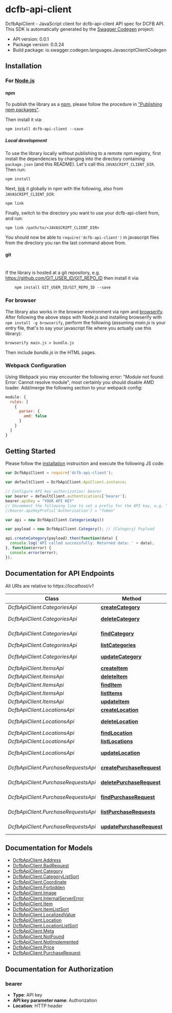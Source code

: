 # dcfb-api-client

DcfbApiClient - JavaScript client for dcfb-api-client
API spec for DCFB API.
This SDK is automatically generated by the [Swagger Codegen](https://github.com/swagger-api/swagger-codegen) project:

- API version: 0.0.1
- Package version: 0.0.24
- Build package: io.swagger.codegen.languages.JavascriptClientCodegen

## Installation

### For [Node.js](https://nodejs.org/)

#### npm

To publish the library as a [npm](https://www.npmjs.com/),
please follow the procedure in ["Publishing npm packages"](https://docs.npmjs.com/getting-started/publishing-npm-packages).

Then install it via:

```shell
npm install dcfb-api-client --save
```

##### Local development

To use the library locally without publishing to a remote npm registry, first install the dependencies by changing 
into the directory containing `package.json` (and this README). Let's call this `JAVASCRIPT_CLIENT_DIR`. Then run:

```shell
npm install
```

Next, [link](https://docs.npmjs.com/cli/link) it globally in npm with the following, also from `JAVASCRIPT_CLIENT_DIR`:

```shell
npm link
```

Finally, switch to the directory you want to use your dcfb-api-client from, and run:

```shell
npm link /path/to/<JAVASCRIPT_CLIENT_DIR>
```

You should now be able to `require('dcfb-api-client')` in javascript files from the directory you ran the last 
command above from.

#### git
#
If the library is hosted at a git repository, e.g.
https://github.com/GIT_USER_ID/GIT_REPO_ID
then install it via:

```shell
    npm install GIT_USER_ID/GIT_REPO_ID --save
```

### For browser

The library also works in the browser environment via npm and [browserify](http://browserify.org/). After following
the above steps with Node.js and installing browserify with `npm install -g browserify`,
perform the following (assuming *main.js* is your entry file, that's to say your javascript file where you actually 
use this library):

```shell
browserify main.js > bundle.js
```

Then include *bundle.js* in the HTML pages.

### Webpack Configuration

Using Webpack you may encounter the following error: "Module not found: Error:
Cannot resolve module", most certainly you should disable AMD loader. Add/merge
the following section to your webpack config:

```javascript
module: {
  rules: [
    {
      parser: {
        amd: false
      }
    }
  ]
}
```

## Getting Started

Please follow the [installation](#installation) instruction and execute the following JS code:

```javascript
var DcfbApiClient = require('dcfb-api-client');

var defaultClient = DcfbApiClient.ApiClient.instance;

// Configure API key authorization: bearer
var bearer = defaultClient.authentications['bearer'];
bearer.apiKey = "YOUR API KEY"
// Uncomment the following line to set a prefix for the API key, e.g. "Token" (defaults to null)
//bearer.apiKeyPrefix['Authorization'] = "Token"

var api = new DcfbApiClient.CategoriesApi()

var payload = new DcfbApiClient.Category(); // {Category} Payload

api.createCategory(payload).then(function(data) {
  console.log('API called successfully. Returned data: ' + data);
}, function(error) {
  console.error(error);
});


```

## Documentation for API Endpoints

All URIs are relative to *https://localhost/v1*

Class | Method | HTTP request | Description
------------ | ------------- | ------------- | -------------
*DcfbApiClient.CategoriesApi* | [**createCategory**](docs/CategoriesApi.md#createCategory) | **POST** /categories | Create category
*DcfbApiClient.CategoriesApi* | [**deleteCategory**](docs/CategoriesApi.md#deleteCategory) | **DELETE** /categories/{categoryId} | deletes an category
*DcfbApiClient.CategoriesApi* | [**findCategory**](docs/CategoriesApi.md#findCategory) | **GET** /categories/{categoryId} | Finds an category
*DcfbApiClient.CategoriesApi* | [**listCategories**](docs/CategoriesApi.md#listCategories) | **GET** /categories | List categories
*DcfbApiClient.CategoriesApi* | [**updateCategory**](docs/CategoriesApi.md#updateCategory) | **PUT** /categories/{categoryId} | updates an category
*DcfbApiClient.ItemsApi* | [**createItem**](docs/ItemsApi.md#createItem) | **POST** /items | Create item
*DcfbApiClient.ItemsApi* | [**deleteItem**](docs/ItemsApi.md#deleteItem) | **DELETE** /items/{itemId} | deletes an item
*DcfbApiClient.ItemsApi* | [**findItem**](docs/ItemsApi.md#findItem) | **GET** /items/{itemId} | Finds an item
*DcfbApiClient.ItemsApi* | [**listItems**](docs/ItemsApi.md#listItems) | **GET** /items | List items
*DcfbApiClient.ItemsApi* | [**updateItem**](docs/ItemsApi.md#updateItem) | **PUT** /items/{itemId} | updates an item
*DcfbApiClient.LocationsApi* | [**createLocation**](docs/LocationsApi.md#createLocation) | **POST** /locations | Create location
*DcfbApiClient.LocationsApi* | [**deleteLocation**](docs/LocationsApi.md#deleteLocation) | **DELETE** /locations/{locationId} | deletes an location
*DcfbApiClient.LocationsApi* | [**findLocation**](docs/LocationsApi.md#findLocation) | **GET** /locations/{locationId} | Finds an location
*DcfbApiClient.LocationsApi* | [**listLocations**](docs/LocationsApi.md#listLocations) | **GET** /locations | List locations
*DcfbApiClient.LocationsApi* | [**updateLocation**](docs/LocationsApi.md#updateLocation) | **PUT** /locations/{locationId} | updates an location
*DcfbApiClient.PurchaseRequestsApi* | [**createPurchaseRequest**](docs/PurchaseRequestsApi.md#createPurchaseRequest) | **POST** /purchaseRequests | Create purchase request
*DcfbApiClient.PurchaseRequestsApi* | [**deletePurchaseRequest**](docs/PurchaseRequestsApi.md#deletePurchaseRequest) | **DELETE** /purchaseRequests/{purchaseRequestId} | deletes an purchase request
*DcfbApiClient.PurchaseRequestsApi* | [**findPurchaseRequest**](docs/PurchaseRequestsApi.md#findPurchaseRequest) | **GET** /purchaseRequests/{purchaseRequestId} | Finds an purchaseRequest
*DcfbApiClient.PurchaseRequestsApi* | [**listPurchaseRequests**](docs/PurchaseRequestsApi.md#listPurchaseRequests) | **GET** /purchaseRequests | List purchase requests
*DcfbApiClient.PurchaseRequestsApi* | [**updatePurchaseRequest**](docs/PurchaseRequestsApi.md#updatePurchaseRequest) | **PUT** /purchaseRequests/{purchaseRequestId} | updates an purchase request


## Documentation for Models

 - [DcfbApiClient.Address](docs/Address.md)
 - [DcfbApiClient.BadRequest](docs/BadRequest.md)
 - [DcfbApiClient.Category](docs/Category.md)
 - [DcfbApiClient.CategoryListSort](docs/CategoryListSort.md)
 - [DcfbApiClient.Coordinate](docs/Coordinate.md)
 - [DcfbApiClient.Forbidden](docs/Forbidden.md)
 - [DcfbApiClient.Image](docs/Image.md)
 - [DcfbApiClient.InternalServerError](docs/InternalServerError.md)
 - [DcfbApiClient.Item](docs/Item.md)
 - [DcfbApiClient.ItemListSort](docs/ItemListSort.md)
 - [DcfbApiClient.LocalizedValue](docs/LocalizedValue.md)
 - [DcfbApiClient.Location](docs/Location.md)
 - [DcfbApiClient.LocationListSort](docs/LocationListSort.md)
 - [DcfbApiClient.Meta](docs/Meta.md)
 - [DcfbApiClient.NotFound](docs/NotFound.md)
 - [DcfbApiClient.NotImplemented](docs/NotImplemented.md)
 - [DcfbApiClient.Price](docs/Price.md)
 - [DcfbApiClient.PurchaseRequest](docs/PurchaseRequest.md)


## Documentation for Authorization


### bearer

- **Type**: API key
- **API key parameter name**: Authorization
- **Location**: HTTP header

